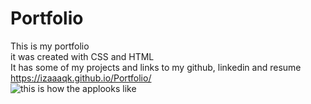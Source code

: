 <h1>Portfolio</h1>

This is my portfolio
<br>it was created with CSS and HTML
<br>It has some of my projects and links to my github, linkedin and resume
<br>
https://izaaaqk.github.io/Portfolio/
<br>![this is how the applooks like](./images/portfolio.jpg)
